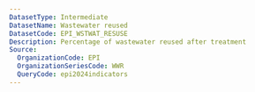 ```yaml
---
DatasetType: Intermediate
DatasetName: Wastewater reused
DatasetCode: EPI_WSTWAT_RESUSE
Description: Percentage of wastewater reused after treatment
Source:
  OrganizationCode: EPI
  OrganizationSeriesCode: WWR
  QueryCode: epi2024indicators
---
```

